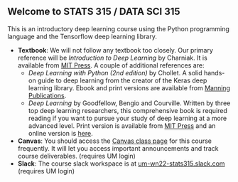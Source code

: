 ## Welcome to STATS 315 / DATA SCI 315

This is an introductory deep learning course using the Python programming language and the Tensorflow deep learning library.

- **Textbook**: We will not follow any textbook too closely. Our primary reference will be _Introduction to Deep Learning_ by Charniak. It is available from [MIT Press](https://mitpress.mit.edu/books/introduction-deep-learning). A couple of additional references are:
  - _Deep Learning with Python (2nd edition)_ by Chollet. A solid hands-on guide to deep learning from the creator of the Keras deep learning library. Ebook and print versions are available from [Manning Publications](https://www.manning.com/books/deep-learning-with-python-second-edition).
  - _Deep Learning_ by Goodfellow, Bengio and Courville. Written by three top deep learning researchers, this comprehensive book is required reading if you want to pursue your study of deep learning at a more advanced level. Print version is available from [MIT Press](https://mitpress.mit.edu/books/deep-learning) and an online version is [here](https://www.deeplearningbook.org/).
- **Canvas**: You should access the [Canvas class page](https://umich.instructure.com/courses/516592) for this course frequently. It will let you access important announcements and track course deliverables. (requires UM login)
- **Slack**: The course slack workspace is at [um-wn22-stats315.slack.com](https://um-wn22-stats315.slack.com) (requires UM login)
